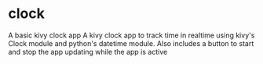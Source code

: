 # clock
A basic kivy clock app
A kivy clock app to track time in realtime using kivy's Clock module and python's datetime
module. Also includes a button to start and stop the app updating while the app is active
